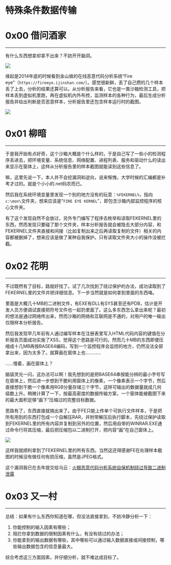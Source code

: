# 特殊条件数据传输

0x00 借问酒家
=========

* * *

有什么东西想拿却拿不出来？不妨开开脑洞。

![](http://drops.javaweb.org/uploads/images/7c3612ca26c1af38c9aa37324f55fb2d32f12662.jpg)

缘起是2014年底的时候看到金山做的在线恶意代码分析系统“Fire eye”（`https://fireeye.ijinshan.com/`）。感觉很新鲜，丢了自己攒的几个样本丢了上去，分析的结果还算可以。从分析报告来看，它也是一类沙箱检测工具，把样本丢到虚拟机里跑，再在虚拟机内外布控，监测样本的各种行为，最后生成分析报告并给出判断是否恶意样本，分析报告里还包含样本运行时的截图。

![](http://drops.javaweb.org/uploads/images/38d1ae30405b9e1420e7aa3f5c69968c7fd905ff.jpg)

0x01 柳暗
=======

* * *

于是我开始有点好奇，这个沙箱大概是个什么样的，于是自己写了一些小的检测程序丢进去，把环境变量、系统信息、网络配置、进程列表、服务和驱动什么的读出来显示在窗体上，这样从分析报告里的样本截图就能读到这些信息了。

嘛，这里先说一下，本人并不会挖漏洞和逆向，说来惭愧，大学时候的汇编都是补考才过的。就是个小小的.net码农而已。

然后我在系统环境变量里发现一个别的地方没有的玩意：`%FEKERNEL%`，指向`c:\mon\`文件夹，想来应该是“`FIRE EYE KERNEL`”，即包含沙箱内部监控程序的核心文件夹。

有了这个发现自然不会放过，另外专门编写了程序去枚举和读取FEKERNEL里的东西，然而发现只要碰了那个文件夹，样本分析报告就会被隐去大部分内容，和FEKERNEL文件夹直接和间接（比如复制出来之后再读取复制的文件）相关的内容都被删掉了，想来应该是做了某种自我保护。只有读取文件夹大小的操作没被拦截。

0x02 花明
=======

* * *

不过既然有了目标，路就好找了。试了几次找到了绕过保护的办法，成功读取到了FEKERNEL里的文件并把详细信息。下一步当然就是如何拿到里面的东西咯。

里面是大概几十MB的二进制文件，有EXE有DLL有SYS甚至还有PDB，估计是开发人员方便调试直接把符号文件也一起扔里面了。这么多东西怎么拿出来呢？最初的想法是通过网络传出来，然而沙箱的网络和互联网是不通的，对用户的唯一输出仅限样本分析报告。

然后我发现早几年前有人通过编写样本在注册表里写入HTML代码内容的键值在分析报告页面成功实施了XSS，觉得这个思路是可行的。然而几十MB的东西即便压缩成十几MB再按BASE64编码，写到一个监控程序会监控的地方，仍然没法全部拿出来，因为太多了。就算画在窗体上也…………

……慢着，画在窗体上？

脑袋灵光一闪，这办法可以啊！我先想到的是把BASE64串按能分辨的最小字号写在窗体上，然后进一步想到干脆利用窗体上的像素，一个像素表示一个字节，然后直接想到干脆一个像素用RGB分量存储三个字节，这样可输出的数据量就成几何级数上升。稍微计算了一下，按最高密度的数据传输方案，一个窗体能被截图下来的最大面积足够“画下”压缩过的完整目标数据。

思路有了，东西直接就搞出来了。由于FE只能上传单个可执行文件样本，于是把所有用到的东西打包成一个自解压RAR，并附带解压后执行脚本，先绕过保护读取到FEKERNEL里的所有内容并复制到另外的位置，然后用自带的WINRAR.EXE通过命令行将其压缩，最后把压缩包以二进制打开，把内容“画”在自己窗体上。

![](http://drops.javaweb.org/uploads/images/9134406cc9195572f720cd954d296be316a7c54e.jpg)

这样我就顺利拿到了FEKERNEL里的所有东西。当然这还得感谢FE在处理样本截图的时候没有做任何有损压缩，虽然是JPEG格式。

这个漏洞我已在去年提交给乌云：[火眼恶意代码分析系统自保机制绕过导致二进制泄露](http://www.wooyun.org/bugs/wooyun-2015-0101934)

0x03 又一村
========

* * *

总结：如果有什么东西你知道在哪，但没法直接拿到，不妨冷静分析一下：

1.  你能控制的输入因素有哪些；
2.  阻拦你拿到数据的限制因素有什么，有没有绕过的办法；
3.  你能拿到的输出数据有哪些，其中哪些可以通过输入数据直接或间接控制，哪些输出数据包含的信息量最大。

综合考虑这三方面因素，并仔细分析，就不难达成目标了。
